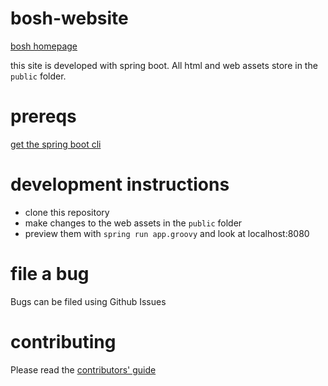 bosh-website
============

[bosh homepage](http://bosh.cloudfoundry.org) 

this site is developed with spring boot. All html and web assets store in the `public` folder.

prereqs
=======
<a href="http://projects.spring.io/spring-boot/docs/README.html">get the spring boot cli</a>

development instructions
========================

- clone this repository
- make changes to the web assets in the `public` folder
- preview them with `spring run app.groovy` and look at localhost:8080

file a bug
==========
Bugs can be filed using Github Issues

contributing
=============
Please read the [contributors' guide](https://github.com/cloudfoundry/cf-release/blob/master/CONTRIBUTING.md)
